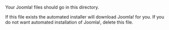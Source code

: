 Your Joomla! files should go in this directory.

If this file exists the automated installer will download Joomla! for you.
If you do not want automated installation of Joomla!, delete this file.